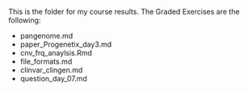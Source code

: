 This is the folder for my course results.
The Graded Exercises are the following:
- pangenome.md
- paper_Progenetix_day3.md
- cnv_frq_anaylsis.Rmd
- file_formats.md
- clinvar_clingen.md
- question_day_07.md

